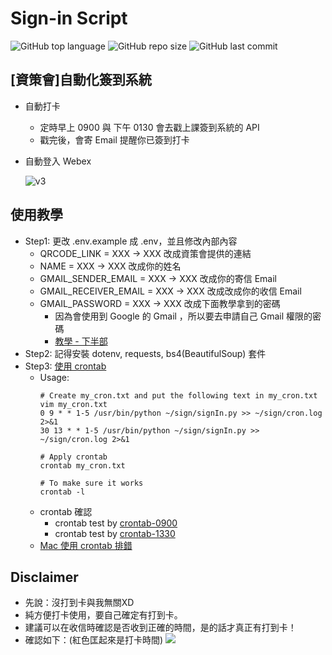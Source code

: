 # Sign-in Script
![GitHub top language](https://img.shields.io/github/languages/top/jeff14994/Sign-In-Script?logo=Python&logoColor=green)
![GitHub repo size](https://img.shields.io/github/repo-size/jeff14994/Sign-In-Script?logo=Github)
![GitHub last commit](https://img.shields.io/github/last-commit/jeff14994/Sign-In-Script?logo=Github)

## [資策會]自動化簽到系統
- 自動打卡
    - 定時早上 0900 與 下午 0130 會去戳上課簽到系統的 API 
    - 戳完後，會寄 Email 提醒你已簽到打卡
- 自動登入 Webex
   
  ![v3](https://user-images.githubusercontent.com/30124826/119886965-213ac080-bf66-11eb-88fb-fa4a73984bb9.gif)

## 使用教學
- Step1: 更改 .env.example 成 .env，並且修改內部內容
    - QRCODE_LINK = XXX -> XXX 改成資策會提供的連結
    - NAME = XXX -> XXX 改成你的姓名
    - GMAIL_SENDER_EMAIL = XXX -> XXX 改成你的寄信 Email
    - GMAIL_RECEIVER_EMAIL = XXX -> XXX 改成改成你的收信 Email
    - GMAIL_PASSWORD = XXX -> XXX 改成下面教學拿到的密碼
         - 因為會使用到 Google 的 Gmail ，所以要去申請自己 Gmail 權限的密碼
        - [教學 - 下半部](https://lininu.blogspot.com/2017/09/NodeJSSendMailService.html)  
- Step2: 記得安裝 dotenv, requests, bs4(BeautifulSoup) 套件
- Step3: [使用 crontab](https://serverfault.com/questions/94351/how-to-disable-everything-in-crontab-l)
    - Usage:
        ```bash=
        # Create my_cron.txt and put the following text in my_cron.txt
        vim my_cron.txt 
        0 9 * * 1-5 /usr/bin/python ~/sign/signIn.py >> ~/sign/cron.log 2>&1
        30 13 * * 1-5 /usr/bin/python ~/sign/signIn.py >> ~/sign/cron.log 2>&1

        # Apply crontab
        crontab my_cron.txt

        # To make sure it works
        crontab -l
        ```
    - crontab 確認
        - crontab test by [crontab-0900](https://crontab.guru/#0_9_*_*_1-5)
        - crontab test by [crontab-1330](https://crontab.guru/#30_13_*_*_1-5) 
    - [Mac 使用 crontab 排錯](https://willy2016.pixnet.net/blog/post/218458338-mac-linux-crontab-%E7%84%A1%E6%B3%95%E5%9C%A8-shell-%E4%B8%AD%E5%9F%B7%E8%A1%8C-python%EF%BC%8C%E5%87%BA%E7%8F%BE) 
## Disclaimer
- 先說：沒打到卡與我無關XD
- 純方便打卡使用，要自己確定有打到卡。
- 建議可以在收信時確認是否收到正確的時間，是的話才真正有打到卡！
- 確認如下：(紅色匡起來是打卡時間)
    ![](https://i.imgur.com/0iHsw5c.png)
